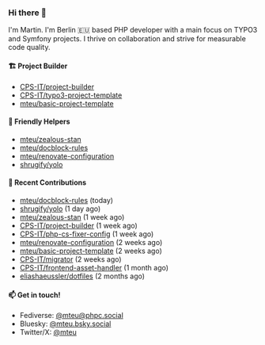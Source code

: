 ### Hi there 👋

I'm Martin. I'm Berlin 🇪🇺 based PHP developer with a main focus on TYPO3 and Symfony projects. I thrive on
collaboration and strive for measurable code quality.

#### 🏗️ Project Builder

- [CPS-IT/project-builder](https://github.com/CPS-IT/project-builder)
- [CPS-IT/typo3-project-template](https://github.com/CPS-IT/typo3-project-template)
- [mteu/basic-project-template](https://github.com/mteu/basic-project-template)

#### 🚜 Friendly Helpers

- [mteu/zealous-stan](https://github.com/mteu/zealous-stan)
- [mteu/docblock-rules](https://github.com/mteu/docblock-rules)
- [mteu/renovate-configuration](https://github.com/mteu/renovate-configuration)
- [shrugify/yolo](https://github.com/shrugify/yolo)

#### 👷 Recent Contributions


- [mteu/docblock-rules](https://github.com/mteu/docblock-rules) (today)
- [shrugify/yolo](https://github.com/shrugify/yolo) (1 day ago)
- [mteu/zealous-stan](https://github.com/mteu/zealous-stan) (1 week ago)
- [CPS-IT/project-builder](https://github.com/CPS-IT/project-builder) (1 week ago)
- [CPS-IT/php-cs-fixer-config](https://github.com/CPS-IT/php-cs-fixer-config) (1 week ago)
- [mteu/renovate-configuration](https://github.com/mteu/renovate-configuration) (2 weeks ago)
- [mteu/basic-project-template](https://github.com/mteu/basic-project-template) (2 weeks ago)
- [CPS-IT/migrator](https://github.com/CPS-IT/migrator) (2 weeks ago)
- [CPS-IT/frontend-asset-handler](https://github.com/CPS-IT/frontend-asset-handler) (1 month ago)
- [eliashaeussler/dotfiles](https://github.com/eliashaeussler/dotfiles) (2 months ago)

#### 📫 Get in touch!

- Fediverse: [@mteu@phpc.social](https://phpc.social/@mteu)
- Bluesky: [@mteu.bsky.social](https://bsky.app/profile/mteu.bsky.social)
- Twitter/X: [@mteu](https://x.com/mteu)
